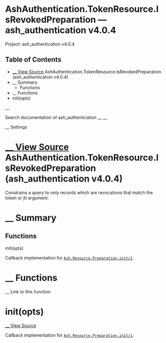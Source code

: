 # AshAuthentication.TokenResource.IsRevokedPreparation — ash_authentication v4.0.4

Project: ash_authentication v4.0.4

## Table of Contents

- [ __ View Source ](external_link) AshAuthentication.TokenResource.IsRevokedPreparation (ash_authentication v4.0.4)
- __ Summary
  - Functions
- __ Functions
- init(opts)

__

Search documentation of ash_authentication __ __

__ Settings

#  [ __ View Source ](external_link) AshAuthentication.TokenResource.IsRevokedPreparation (ash_authentication v4.0.4)

Constrains a query to only records which are revocations that match the token or jti argument.

#  __ Summary

##  Functions

init(opts)

Callback implementation for [`Ash.Resource.Preparation.init/1`](3.4.1/Ash.Resource.Preparation.html#c:init/1).

#  __ Functions

__ Link to this function

# init(opts)

[ __ View Source ](external_link)

Callback implementation for [`Ash.Resource.Preparation.init/1`](3.4.1/Ash.Resource.Preparation.html#c:init/1).
